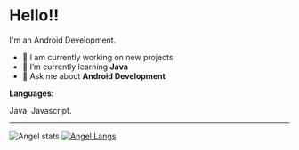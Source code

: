 <h1>Hello!!</h1>

I'm an Android Development.

- 🔭 I am currently working on new projects
- 🌱 I’m currently learning <b>Java</b>
- 💬 Ask me about <b>Android Development</b>



<b>Languages:</b><p>
Java, Javascript.

  -------
![Angel stats](https://github-readme-stats.vercel.app/api?username=angeladames0&show_icons=true&theme=algolia)
[![Angel Langs](https://github-readme-stats.vercel.app/api/top-langs/?username=angeladames0&layout=compact&theme=algolia)](https://github.com/angeladames0/github-readme-stats)
